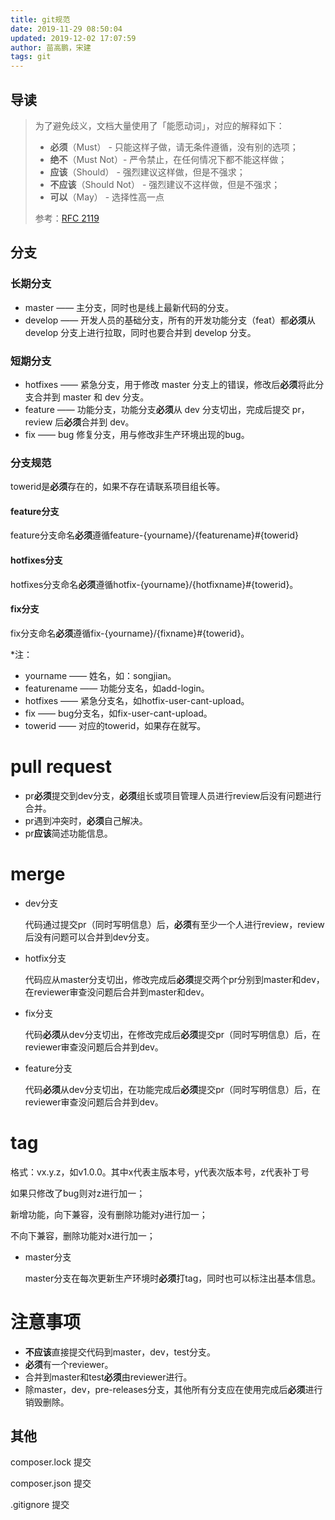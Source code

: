 ```yaml
---
title: git规范
date: 2019-11-29 08:50:04
updated: 2019-12-02 17:07:59
author: 苗高鹏，宋建
tags: git
---
```


## 导读

> 为了避免歧义，文档大量使用了「能愿动词」，对应的解释如下：
>
> - **必须**（Must） - 只能这样子做，请无条件遵循，没有别的选项；
> - **绝不**（Must Not）- 严令禁止，在任何情况下都不能这样做；
> - **应该**（Should） - 强烈建议这样做，但是不强求；
> - **不应该**（Should Not） - 强烈建议不这样做，但是不强求；
> - **可以**（May） - 选择性高一点
>
> 参考：[RFC 2119](https://www.ietf.org/rfc/rfc2119.txt)



## 分支

### 长期分支

- master —— 主分支，同时也是线上最新代码的分支。
- develop —— 开发人员的基础分支，所有的开发功能分支（feat）都**必须**从 develop 分支上进行拉取，同时也要合并到 develop 分支。



### 短期分支

- hotfixes —— 紧急分支，用于修改 master 分支上的错误，修改后**必须**将此分支合并到 master 和 dev 分支。
- feature —— 功能分支，功能分支**必须**从 dev 分支切出，完成后提交 pr，review 后**必须**合并到 dev。
- fix —— bug 修复分支，用与修改非生产环境出现的bug。





### 分支规范

towerid是**必须**存在的，如果不存在请联系项目组长等。

#### feature分支

feature分支命名**必须**遵循feature-{yourname}/{featurename}#{towerid}

#### hotfixes分支

hotfixes分支命名**必须**遵循hotfix-{yourname}/{hotfixname}#{towerid}。

#### fix分支

fix分支命名**必须**遵循fix-{yourname}/{fixname}#{towerid}。

*注：

- yourname —— 姓名，如：songjian。
- featurename —— 功能分支名，如add-login。
- hotfixes —— 紧急分支名，如hotfix-user-cant-upload。
- fix —— bug分支名，如fix-user-cant-upload。
- towerid —— 对应的towerid，如果存在就写。



# pull request

- pr**必须**提交到dev分支，**必须**组长或项目管理人员进行review后没有问题进行合并。
- pr遇到冲突时，**必须**自己解决。
- pr**应该**简述功能信息。



# merge

- dev分支

  代码通过提交pr（同时写明信息）后，**必须**有至少一个人进行review，review后没有问题可以合并到dev分支。

- hotfix分支

  代码应从master分支切出，修改完成后**必须**提交两个pr分别到master和dev，在reviewer审查没问题后合并到master和dev。

- fix分支

  代码**必须**从dev分支切出，在修改完成后**必须**提交pr（同时写明信息）后，在reviewer审查没问题后合并到dev。

- feature分支

  代码**必须**从dev分支切出，在功能完成后**必须**提交pr（同时写明信息）后，在reviewer审查没问题后合并到dev。

  


# tag

格式：vx.y.z，如v1.0.0。其中x代表主版本号，y代表次版本号，z代表补丁号

如果只修改了bug则对z进行加一；

新增功能，向下兼容，没有删除功能对y进行加一；

不向下兼容，删除功能对x进行加一；

- master分支

  master分支在每次更新生产环境时**必须**打tag，同时也可以标注出基本信息。
	
	



# 注意事项

- **不应该**直接提交代码到master，dev，test分支。
- **必须**有一个reviewer。
- 合并到master和test**必须**由reviewer进行。
- 除master，dev，pre-releases分支，其他所有分支应在使用完成后**必须**进行销毁删除。



## 其他

composer.lock 提交

composer.json 提交

.gitignore 提交

